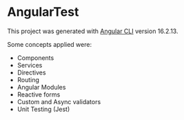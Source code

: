 # AngularTest

This project was generated with [Angular CLI](https://github.com/angular/angular-cli) version 16.2.13.

Some concepts applied were:

- Components
- Services
- Directives
- Routing
- Angular Modules
- Reactive forms
- Custom and Async validators
- Unit Testing (Jest)